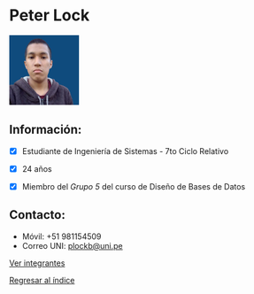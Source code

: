 # Peter Lock

<img src="PeterLock.jpeg" alt="Peter Lock" style="width: 25%; height: auto;" />

 ## **Información:**
- [x] Estudiante de Ingeniería de Sistemas - 7to Ciclo Relativo
- [x] 24 años
- [x] Miembro del *Grupo 5* del curso de Diseño de Bases de Datos


 ## **Contacto:**

  * Móvil: +51 981154509
  * Correo UNI: plockb@uni.pe


[Ver integrantes](../Integrantes.md)

[Regresar al índice](../../README.md)
